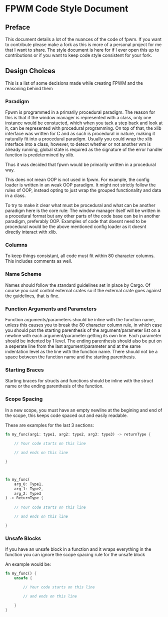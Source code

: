 # FPWM Code Style Document
## Preface
This document details a lot of the nuances of the code of fpwm. If you want to
contribute please make a fork as this is more of a personal project for me that
I want to share. The style document is here for if I ever open this up to
contributions or if you want to keep code style consistent for your fork.

## Design Choices
This is a list of some decisions made while creating FPWM and the reasoning
behind them

### Paradigm
Fpwm is programmed in a primarily procedural paradigm. The reason for this is
that if the window manager is represented with a class, only one instance would
be constucted, which when you tack a step back and look at it, can be
represented with procedural programming. On top of that, the xlib interface was
written for C and as such is procedural in nature, making it naturally fit into
a procedural paradigm. Usually you could wrap the xlib interface into a class,
however, to detect whether or not another wm is already running, global state is
required as the signature of the error handler function is predetermined by
xlib.

Thus it was decided that fpwm would be primarily written in a procedural way.

This does not mean OOP is not used in fpwm. For example, the config loader is
written in an weak OOP paradigm. It might not strictly follow the rules of OOP,
instead opting to just wrap the grouped functionality and data in a class.

To try to make it clear what must be procedural and what can be another
paradigm here is the core rule: The window manager itself will be written in a
procedural format but any other parts of the code base can be in another
paradigm, preferably OOP. Examples of code that doesnt need to be procedural
would be the above mentioned config loader as it doesnt directly interact with
xlib.

### Columns
To keep things consistant, all code must fit within 80 character columns. This
includes comments as well.

### Name Scheme
Names should follow the standard guidelines set in place by Cargo. Of course you
cant control external crates so if the external crate goes against the
guidelines, that is fine.

### Function Arguments and Parameters
Function arguments/parameters should be inline with the function name, unless
this causes you to break the 80 character column rule, in which case you should
put the starting parenthesis of the argument/parameter list on a newline with
each argument/parameter getting its own line. Each parameter should be indented
by  1 level. The ending parenthesis should also be put on a seperate line from
the last argument/parameter and at the same indentation level as the line with
the function name. There should not be a space between the function name and the
starting parenthesis.

### Starting Braces
Starting braces for structs and functions should be inline with the struct name
or the ending parenthesis of the function.

### Scope Spacing
In a new scope, you must have an empty newline at the begining and end of the
scope, this keeps code spaced out and easily readable.

These are examples for the last 3 sections:
```rust
fn my_func(arg1: type1, arg2: type2, arg3: type3) -> returnType {
    
    // Your code starts on this line

    // and ends on this line

}



fn my_func(
    arg_0: Type1,
    arg_1: Type2,
    arg_2: Type3
) -> ReturnType {
    
    // Your code starts on this line

    // and ends on this line

}
```

### Unsafe Blocks
If you have an unsafe block in a function and it wraps everything in the
function you can ignore the scope spacing rule for the unsafe block

An example would be:
```rust
fn my_func() {
    unsafe {

        // Your code starts on this line

        // and ends on this line

    }
}
```